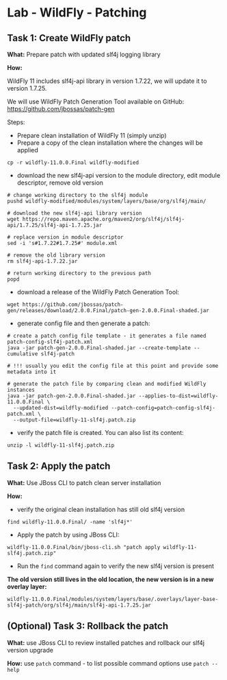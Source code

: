 # Lab - WildFly - Patching

## Task 1: Create WildFly patch

**What:** Prepare patch with updated slf4j logging library

**How:**

WildFly 11 includes slf4j-api library in version 1.7.22, we will update it to version 1.7.25.

We will use WildFly Patch Generation Tool available on GitHub: https://github.com/jbossas/patch-gen

Steps:
* Prepare clean installation of WildFly 11 (simply unzip)
* Prepare a copy of the clean installation where the changes will be applied
```
cp -r wildfly-11.0.0.Final wildfly-modified
```
* download the new slf4j-api version to the module directory, edit module descriptor, remove old version
```
# change working directory to the slf4j module
pushd wildfly-modified/modules/system/layers/base/org/slf4j/main/

# download the new slf4j-api library version
wget https://repo.maven.apache.org/maven2/org/slf4j/slf4j-api/1.7.25/slf4j-api-1.7.25.jar

# replace version in module descriptor
sed -i 's#1.7.22#1.7.25#' module.xml

# remove the old library version
rm slf4j-api-1.7.22.jar

# return working directory to the previous path
popd
```

* download a release of the WildFly Patch Generation Tool:
```
wget https://github.com/jbossas/patch-gen/releases/download/2.0.0.Final/patch-gen-2.0.0.Final-shaded.jar
```

* generate config file and then generate a patch:
```
# create a patch config file template - it generates a file named patch-config-slf4j-patch.xml
java -jar patch-gen-2.0.0.Final-shaded.jar --create-template --cumulative slf4j-patch

# !!! usually you edit the config file at this point and provide some metadata into it

# generate the patch file by comparing clean and modified WildFly instances
java -jar patch-gen-2.0.0.Final-shaded.jar --applies-to-dist=wildfly-11.0.0.Final \
  --updated-dist=wildfly-modified --patch-config=patch-config-slf4j-patch.xml \
  --output-file=wildfly-11-slf4j.patch.zip
```

* verify the patch file is created. You can also list its content:
```
unzip -l wildfly-11-slf4j.patch.zip
```

## Task 2: Apply the patch

**What:** Use JBoss CLI to patch clean server installation

**How:**
* verify the original clean installation has still old slf4j version
```
find wildfly-11.0.0.Final/ -name 'slf4j*'
```
* Apply the patch by using JBoss CLI:
```
wildfly-11.0.0.Final/bin/jboss-cli.sh "patch apply wildfly-11-slf4j.patch.zip"
```
* Run the `find` command again to verify the new slf4j version is present

**The old version still lives in the old location, the new version is in a new overlay layer:**
```
wildfly-11.0.0.Final/modules/system/layers/base/.overlays/layer-base-slf4j-patch/org/slf4j/main/slf4j-api-1.7.25.jar
```

## (Optional) Task 3: Rollback the patch

**What:** use JBoss CLI to review installed patches and rollback our slf4j version upgrade

**How:** use `patch` command - to list possible command options use `patch --help`

